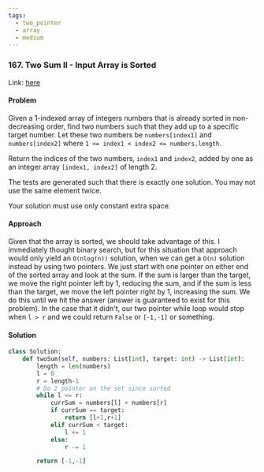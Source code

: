 ```yaml
---
tags:
  - two_pointer
  - array
  - medium
---
```


### 167. Two Sum II - Input Array is Sorted

Link: [here](https://leetcode.com/problems/two-sum-ii-input-array-is-sorted/description/)

#### Problem
Given a 1-indexed array of integers numbers that is already sorted in non-decreasing order, find two numbers such that they add up to a specific target number. Let these two numbers be `numbers[index1]` and `numbers[index2]` where `1 <= index1 < index2 <= numbers.length`.

Return the indices of the two numbers, `index1` and `index2`, added by one as an integer array `[index1, index2]` of length 2.

The tests are generated such that there is exactly one solution. You may not use the same element twice.

Your solution must use only constant extra space.

#### Approach
Given that the array is sorted, we should take advantage of this. I immediately thought binary search, but for this situation that approach would only yield an `O(nlog(n))` solution, when we can get a `O(n)` solution instead by using two pointers.
We just start with one pointer on either end of the sorted array and look at the sum. If the sum is larger than the target, we move the right pointer left by 1, reducing the sum, and if the sum is less than the target, we move the left pointer right by 1, increasing the sum. We do this until we hit the answer (answer is guaranteed to exist for this problem). In the case that it didn't, our two pointer while loop would stop when `l > r` and we could return `False` or `[-1,-1]` or something.

#### Solution
```python 
class Solution:
    def twoSum(self, numbers: List[int], target: int) -> List[int]:
        length = len(numbers)
        l = 0
        r = length-1
        # Do 2 pointer on the set since sorted
        while l <= r:
            currSum = numbers[l] + numbers[r]
            if currSum == target:
                return [l+1,r+1]
            elif currSum < target:
                l += 1
            else:
                r -= 1

        return [-1,-1]
```
